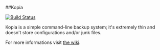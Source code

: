 ##Kopia

[![Build Status](https://travis-ci.org/Jefffrey/Kopia.svg?branch=master)](https://travis-ci.org/Jefffrey/Kopia)

Kopia is a simple command-line backup system; it's extremely thin and doesn't store configurations and/or junk files.

For more informations visit [the wiki](https://github.com/Jefffrey/Kopia/wiki/Home).
